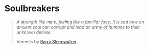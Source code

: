 # Soulbreakers
>*A strength like mine, feeling like a familiar face. It is sad how an ancient soul can corrupt and lead an army of humans to their unknown demise.*
>
>Verentis
>by <a href='#' class='note-link' data-id='Barry Sleepwalker' onclick="Shiny.setInputValue('linked_doc_click', 'Barry Sleepwalker', {priority: 'event'}); return false;">Barry Sleepwalker</a>.

